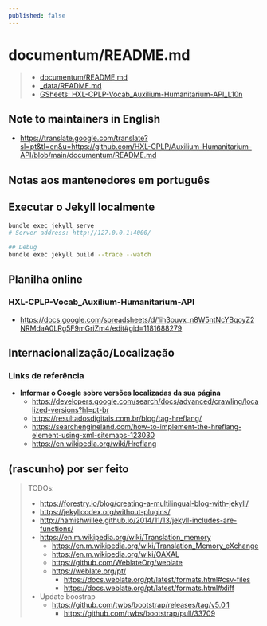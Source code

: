```yaml
---
published: false
---
```


# documentum/README.md

> - [documentum/README.md](documentum/README.md)
> - [_data/README.md](_data/README.md)
> - [GSheets: HXL-CPLP-Vocab_Auxilium-Humanitarium-API_L10n](https://docs.google.com/spreadsheets/d/1ih3ouvx_n8W5ntNcYBqoyZ2NRMdaA0LRg5F9mGriZm4/edit#gid=1181688279)

## Note to maintainers in English

- <https://translate.google.com/translate?sl=pt&tl=en&u=https://github.com/HXL-CPLP/Auxilium-Humanitarium-API/blob/main/documentum/README.md>

## Notas aos mantenedores em português

## Executar o Jekyll localmente

```bash
bundle exec jekyll serve
# Server address: http://127.0.0.1:4000/

## Debug
bundle exec jekyll build --trace --watch
```

## Planilha online
### HXL-CPLP-Vocab_Auxilium-Humanitarium-API
- <https://docs.google.com/spreadsheets/d/1ih3ouvx_n8W5ntNcYBqoyZ2NRMdaA0LRg5F9mGriZm4/edit#gid=1181688279>

## Internacionalização/Localização

### Links de referência
- **Informar o Google sobre versões localizadas da sua página**
  - https://developers.google.com/search/docs/advanced/crawling/localized-versions?hl=pt-br
  - https://resultadosdigitais.com.br/blog/tag-hreflang/
  - https://searchengineland.com/how-to-implement-the-hreflang-element-using-xml-sitemaps-123030
  - https://en.wikipedia.org/wiki/Hreflang

## (rascunho) por ser feito

> TODOs:
> - https://forestry.io/blog/creating-a-multilingual-blog-with-jekyll/
> - https://jekyllcodex.org/without-plugins/
> - http://hamishwillee.github.io/2014/11/13/jekyll-includes-are-functions/
> - https://en.m.wikipedia.org/wiki/Translation_memory
>   - https://en.m.wikipedia.org/wiki/Translation_Memory_eXchange
>   - https://en.m.wikipedia.org/wiki/OAXAL
>   - https://github.com/WeblateOrg/weblate
>   - https://weblate.org/pt/
>     - https://docs.weblate.org/pt/latest/formats.html#csv-files
>     - https://docs.weblate.org/pt/latest/formats.html#xliff
> - Update boostrap
>   - https://github.com/twbs/bootstrap/releases/tag/v5.0.1
>     - https://github.com/twbs/bootstrap/pull/33709

<!--
## Extensões e plugins
### VSCode

- `ext install neilding.language-liquid`
  - https://github.com/GingerBear/vscode-liquid
  - https://marketplace.visualstudio.com/items?itemName=neilding.language-liquid
  - https://github.com/siteleaf/liquid-syntax-mode
  - https://marketplace.visualstudio.com/items?itemName=neilding.language-liquid
-->
